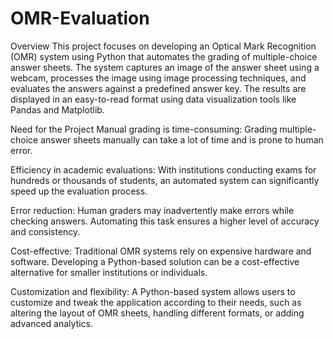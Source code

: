 # OMR-Evaluation
Overview
This project focuses on developing an Optical Mark Recognition (OMR) system using Python that automates the grading of multiple-choice answer sheets. The system captures an image of the answer sheet using a webcam, processes the image using image processing techniques, and evaluates the answers against a predefined answer key. The results are displayed in an easy-to-read format using data visualization tools like Pandas and Matplotlib.

Need for the Project
Manual grading is time-consuming: Grading multiple-choice answer sheets manually can take a lot of time and is prone to human error.

Efficiency in academic evaluations: With institutions conducting exams for hundreds or thousands of students, an automated system can significantly speed up the evaluation process.

Error reduction: Human graders may inadvertently make errors while checking answers. Automating this task ensures a higher level of accuracy and consistency.

Cost-effective: Traditional OMR systems rely on expensive hardware and software. Developing a Python-based solution can be a cost-effective alternative for smaller institutions or individuals.

Customization and flexibility: A Python-based system allows users to customize and tweak the application according to their needs, such as altering the layout of OMR sheets, handling different formats, or adding advanced analytics.

